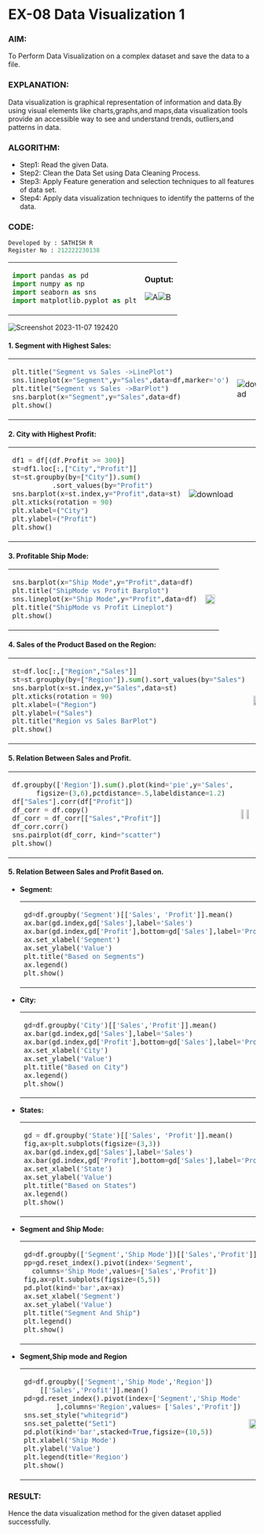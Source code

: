 # EX-08 Data Visualization 1
### AIM:
To Perform Data Visualization on a complex dataset and save the data to a file.
### EXPLANATION:
Data visualization is graphical representation of information and data.By using visual elements like charts,graphs,and maps,data visualization tools provide an accessible way to see and understand trends, outliers,and patterns in data.
### ALGORITHM:
- Step1: Read the given Data.
- Step2: Clean the Data Set using Data Cleaning Process.
- Step3: Apply Feature generation and selection techniques to all features of data set.
- Step4: Apply data visualization techniques to identify the patterns of the data.
### CODE:  
```python
Developed by : SATHISH R
Register No : 212222230138
```
<table>
  <tr>
    <td>

```Python
import pandas as pd
import numpy as np
import seaborn as sns
import matplotlib.pyplot as plt
``` 
  </td>  
<td>

 **Ouptut:**  
 
  ![A](https://github.com/ROHITJAIND/EX-08-DATA-VISUALIZATION-1/assets/118707073/f0e12ff0-efaf-408b-82b8-5a176e2ac429)![B](https://github.com/ROHITJAIND/EX-08-DATA-VISUALIZATION-1/assets/118707073/12f43e2e-a3e3-4702-b27f-01a7fe4b981d)


  </td>
</tr>  
</table>

![Screenshot 2023-11-07 192420](https://github.com/ROHITJAIND/EX-08-DATA-VISUALIZATION-1/assets/118707073/b83e5544-ba34-40b9-a006-04b928ccf3a7)

#### 1. Segment with Highest Sales:
<table>
<tr>
<td>

```Python
plt.title("Segment vs Sales ->LinePlot")
sns.lineplot(x="Segment",y="Sales",data=df,marker='o')
plt.title("Segment vs Sales ->BarPlot")
sns.barplot(x="Segment",y="Sales",data=df)
plt.show()
```  
</td>  
<td>
  
  ![download](https://github.com/ROHITJAIND/EX-08-DATA-VISUALIZATION-1/assets/118707073/f915f572-a375-4d37-938c-eed25b998e18)
</td>
</tr>  
</table>

#### 2. City with Highest Profit:
<table>
<tr>
<td width=40%>
  
```Python
df1 = df[(df.Profit >= 300)]
st=df1.loc[:,["City","Profit"]]
st=st.groupby(by=["City"]).sum()
          .sort_values(by="Profit")
sns.barplot(x=st.index,y="Profit",data=st)
plt.xticks(rotation = 90)
plt.xlabel=("City")
plt.ylabel=("Profit")
plt.show()
```
</td>  
<td>

![download](https://github.com/ROHITJAIND/EX-08-DATA-VISUALIZATION-1/assets/118707073/4faff60a-1f27-4e8f-b588-4beab6fb5366)

</td>
</tr>  
</table>

#### 3. Profitable Ship Mode:
<table>
<tr>
<td>
  
```Python
sns.barplot(x="Ship Mode",y="Profit",data=df)
plt.title("ShipMode vs Profit Barplot")
sns.lineplot(x="Ship Mode",y="Profit",data=df)
plt.title("ShipMode vs Profit Lineplot")
plt.show()
```
</td>  
<td>

<img height=80% width=100% src="https://github.com/ROHITJAIND/EX-08-DATA-VISUALIZATION-1/assets/118707073/72b4a504-fa5f-4398-a62f-b92467180b87">  
</td>
</tr>  
</table>

#### 4. Sales of the Product Based on the Region:

<table>
<tr>
<td>
  
```Python
st=df.loc[:,["Region","Sales"]]
st=st.groupby(by=["Region"]).sum().sort_values(by="Sales")
sns.barplot(x=st.index,y="Sales",data=st)
plt.xticks(rotation = 90)
plt.xlabel=("Region")
plt.ylabel=("Sales")
plt.title("Region vs Sales BarPlot")
plt.show()
```
</td>  
<td>

<img height=49% width=70% src="https://github.com/ROHITJAIND/EX-08-DATA-VISUALIZATION-1/assets/118707073/2d5a1c0a-2d47-4c09-a9ec-fcb405bd87e2">
</td>
</tr>  
</table>

#### 5. Relation Between Sales and Profit.

<table>
<tr>
<td>
  
```Python
df.groupby(['Region']).sum().plot(kind='pie',y='Sales',
      figsize=(3,6),pctdistance=.5,labeldistance=1.2)
df["Sales"].corr(df["Profit"])
df_corr = df.copy()
df_corr = df_corr[["Sales","Profit"]]
df_corr.corr()
sns.pairplot(df_corr, kind="scatter")
plt.show()
```
</td>  
<td>

<img height=49% width=49% src="https://github.com/ROHITJAIND/EX-08-DATA-VISUALIZATION-1/assets/118707073/da5050b3-8396-4857-851f-e1d0fd534617"><img height=49% width=49% src="https://github.com/ROHITJAIND/EX-08-DATA-VISUALIZATION-1/assets/118707073/a10da9a1-1b21-4970-8c95-33997bf45b05">

</td>
</tr>  
</table>

#### 5. Relation Between Sales and Profit Based on.
- **Segment:**
  <table>
  <tr>
  <td>

  ```Python
  gd=df.groupby('Segment')[['Sales', 'Profit']].mean()
  ax.bar(gd.index,gd['Sales'],label='Sales')
  ax.bar(gd.index,gd['Profit'],bottom=gd['Sales'],label='Profit')
  ax.set_xlabel('Segment')
  ax.set_ylabel('Value')
  plt.title("Based on Segments")
  ax.legend()
  plt.show()
  ```
  </td>  
  <td>
   
   ![download](https://github.com/ROHITJAIND/EX-08-DATA-VISUALIZATION-1/assets/118707073/98bdc7f0-eaaa-4da2-93b2-8533ced0a62a)
 
  </td>
  </tr>  
  </table>
  
- **City:**
  <table>
  <tr>
  <td>
  
  ```Python
  gd=df.groupby('City')[['Sales','Profit']].mean()
  ax.bar(gd.index,gd['Sales'],label='Sales')
  ax.bar(gd.index,gd['Profit'],bottom=gd['Sales'],label='Profit')
  ax.set_xlabel('City')
  ax.set_ylabel('Value')
  plt.title("Based on City")
  ax.legend()
  plt.show()
  ```
  </td>  
  <td>
  
  ![download](https://github.com/ROHITJAIND/EX-08-DATA-VISUALIZATION-1/assets/118707073/a0360307-f180-47e7-8182-b24f4dbc0b1c)
  </td>
  </tr>  
  </table>

- **States:**
  <table>
  <tr>
  <td>
  
  ```Python
  gd = df.groupby('State')[['Sales', 'Profit']].mean()
  fig,ax=plt.subplots(figsize=(3,3))
  ax.bar(gd.index,gd['Sales'],label='Sales')
  ax.bar(gd.index,gd['Profit'],bottom=gd['Sales'],label='Profit')
  ax.set_xlabel('State')
  ax.set_ylabel('Value')
  plt.title("Based on States")
  ax.legend()
  plt.show()
  ```
  </td>  
  <td>
  
  ![download](https://github.com/ROHITJAIND/EX-08-DATA-VISUALIZATION-1/assets/118707073/9f38de6d-9cf2-4ce3-83bd-74d0758d2605)

  </td>
  </tr>  
  </table>

- **Segment and Ship Mode:**
  <table>
  <tr>
  <td>
  
  ```Python
  gd=df.groupby(['Segment','Ship Mode'])[['Sales','Profit']].mean()
  pp=gd.reset_index().pivot(index='Segment',
    columns='Ship Mode',values=['Sales','Profit'])
  fig,ax=plt.subplots(figsize=(5,5))
  pd.plot(kind='bar',ax=ax)
  ax.set_xlabel('Segment')
  ax.set_ylabel('Value')
  plt.title("Segment And Ship")
  plt.legend()
  plt.show()
  ```
  </td>  
  <td>
  
  ![download](https://github.com/ROHITJAIND/EX-08-DATA-VISUALIZATION-1/assets/118707073/91498ff5-46ff-4fb5-8cf5-3bf8b182d79a)
  </td>
  </tr>  
  </table>

- **Segment,Ship mode and Region**
    <table>
  <tr>
  <td>
  
  ```Python
  gd=df.groupby(['Segment','Ship Mode','Region'])
      [['Sales','Profit']].mean()
  pd=gd.reset_index().pivot(index=['Segment','Ship Mode'
          ],columns='Region',values= ['Sales','Profit'])
  sns.set_style("whitegrid")
  sns.set_palette("Set1")
  pd.plot(kind='bar',stacked=True,figsize=(10,5))
  plt.xlabel('Ship Mode')
  plt.ylabel('Value')
  plt.legend(title='Region')
  plt.show()
  ```
  </td>  
  <td>
  
  <img height=50% width=95% src="https://github.com/ROHITJAIND/EX-08-DATA-VISUALIZATION-1/assets/118707073/98cba7a4-2d1a-4e0f-9944-d1f08b6be8fa">
  </td>
  </tr>  
  </table>

### RESULT:
Hence the data visualization method for the given dataset applied successfully.

  
